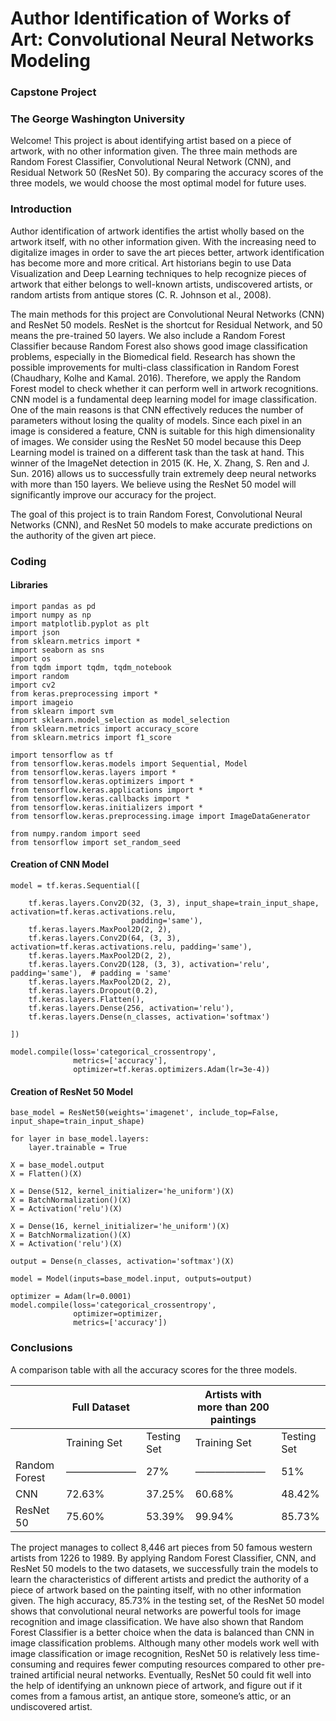 # Author Identification of Works of Art: Convolutional Neural Networks Modeling
### Capstone Project
### The George Washington University

Welcome! This project is about identifying artist based on a piece of artwork, with no other information given. The three main methods are Random Forest Classifier, Convolutional Neural Network (CNN), and Residual Network 50 (ResNet 50). By comparing the accuracy scores of the three models, we would choose the most optimal model for future uses.

### Introduction
Author identification of artwork identifies the artist wholly based on the artwork itself, with no other information given. With the increasing need to digitalize images in order to save the art pieces better, artwork identification has become more and more critical. Art historians begin to use Data Visualization and Deep Learning techniques to help recognize pieces of artwork that either belongs to well-known artists, undiscovered artists, or random artists from antique stores (C. R. Johnson et al., 2008). 

The main methods for this project are Convolutional Neural Networks (CNN) and ResNet 50 models. ResNet is the shortcut for Residual Network, and 50 means the pre-trained 50 layers. We also include a Random Forest Classifier because Random Forest also shows good image classification problems, especially in the Biomedical field. Research has shown the possible improvements for multi-class classification in Random Forest (Chaudhary, Kolhe and Kamal. 2016). Therefore, we apply the Random Forest model to check whether it can perform well in artwork recognitions. CNN model is a fundamental deep learning model for image classification. One of the main reasons is that CNN effectively reduces the number of parameters without losing the quality of models. Since each pixel in an image is considered a feature, CNN is suitable for this high dimensionality of images. We consider using the ResNet 50 model because this Deep Learning model is trained on a different task than the task at hand. This winner of the ImageNet detection in 2015 (K. He, X. Zhang, S. Ren and J. Sun. 2016) allows us to successfully train extremely deep neural networks with more than 150 layers. We believe using the ResNet 50 model will significantly improve our accuracy for the project.

The goal of this project is to train Random Forest, Convolutional Neural Networks (CNN), and ResNet 50 models to make accurate predictions on the authority of the given art piece. 

### Coding
#### Libraries
```
import pandas as pd
import numpy as np
import matplotlib.pyplot as plt
import json
from sklearn.metrics import *
import seaborn as sns
import os
from tqdm import tqdm, tqdm_notebook
import random
import cv2
from keras.preprocessing import *
import imageio
from sklearn import svm
import sklearn.model_selection as model_selection
from sklearn.metrics import accuracy_score
from sklearn.metrics import f1_score

import tensorflow as tf
from tensorflow.keras.models import Sequential, Model
from tensorflow.keras.layers import *
from tensorflow.keras.optimizers import *
from tensorflow.keras.applications import *
from tensorflow.keras.callbacks import *
from tensorflow.keras.initializers import *
from tensorflow.keras.preprocessing.image import ImageDataGenerator

from numpy.random import seed
from tensorflow import set_random_seed
```

#### Creation of CNN Model
```
model = tf.keras.Sequential([

    tf.keras.layers.Conv2D(32, (3, 3), input_shape=train_input_shape, activation=tf.keras.activations.relu,
                           padding='same'),
    tf.keras.layers.MaxPool2D(2, 2),
    tf.keras.layers.Conv2D(64, (3, 3), activation=tf.keras.activations.relu, padding='same'),
    tf.keras.layers.MaxPool2D(2, 2),
    tf.keras.layers.Conv2D(128, (3, 3), activation='relu', padding='same'),  # padding = 'same'
    tf.keras.layers.MaxPool2D(2, 2),
    tf.keras.layers.Dropout(0.2),
    tf.keras.layers.Flatten(),
    tf.keras.layers.Dense(256, activation='relu'),
    tf.keras.layers.Dense(n_classes, activation='softmax')

])

model.compile(loss='categorical_crossentropy',
              metrics=['accuracy'],
              optimizer=tf.keras.optimizers.Adam(lr=3e-4))
```
              
#### Creation of ResNet 50 Model
```
base_model = ResNet50(weights='imagenet', include_top=False, input_shape=train_input_shape)

for layer in base_model.layers:
    layer.trainable = True

X = base_model.output
X = Flatten()(X)

X = Dense(512, kernel_initializer='he_uniform')(X)
X = BatchNormalization()(X)
X = Activation('relu')(X)

X = Dense(16, kernel_initializer='he_uniform')(X)
X = BatchNormalization()(X)
X = Activation('relu')(X)

output = Dense(n_classes, activation='softmax')(X)

model = Model(inputs=base_model.input, outputs=output)

optimizer = Adam(lr=0.0001)
model.compile(loss='categorical_crossentropy',
              optimizer=optimizer,
              metrics=['accuracy'])
```
              
### Conclusions

A comparison table with all the accuracy scores for the three models.

|                      |     Full Dataset    |                    |     Artists with more than 200 paintings    |                    |
|----------------------|---------------------|--------------------|---------------------------------------------|--------------------|
|                      |     Training Set    |     Testing Set    |     Training Set                            |     Testing Set    |
|     Random Forest    |     ———————         |     27%            |     ———————                                 |     51%            |
|     CNN              |     72.63%          |     37.25%         |     60.68%                                  |     48.42%         |
|     ResNet 50        |     75.60%          |     53.39%         |     99.94%                                  |     85.73%         |

The project manages to collect 8,446 art pieces from 50 famous western artists from 1226 to 1989. By applying Random Forest Classifier, CNN, and ResNet 50 models to the two datasets, we successfully train the models to learn the characteristics of different artists and predict the authority of a piece of artwork based on the painting itself, with no other information given. The high accuracy, 85.73% in the testing set, of the ResNet 50 model shows that convolutional neural networks are powerful tools for image recognition and image classification. We have also shown that Random Forest Classifier is a better choice when the data is balanced than CNN in image classification problems. Although many other models work well with image classification or image recognition, ResNet 50 is relatively less time-consuming and requires fewer computing resources compared to other pre-trained artificial neural networks. Eventually, ResNet 50 could fit well into the help of identifying an unknown piece of artwork, and figure out if it comes from a famous artist, an antique store, someone’s attic, or an undiscovered artist. 

